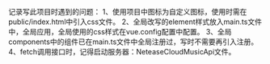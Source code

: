 记录写此项目时遇到的问题：
1、使用项目中图标为自定义图标，使用时需在public/index.html中引入css文件。
2、全局改写的element样式放入main.ts文件中，全局应用，全局使用的css样式在vue.config配置中配置。
3、全局components中的组件已在main.ts文件中全局注册过，写时不需要再引入注册。
4、fetch调用接口时，记得启动服务器：NeteaseCloudMusicApi文件。